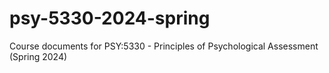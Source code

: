 # psy-5330-2024-spring
Course documents for PSY:5330 - Principles of Psychological Assessment (Spring 2024)
